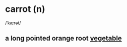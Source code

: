 # carrot (n)

/ˈkærət/

## a long pointed orange root [vegetable](vegetable-n.md#an-eaten-plant-rau)